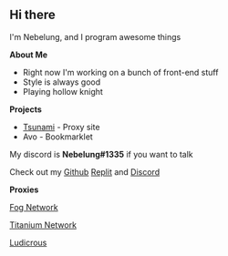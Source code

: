 ## Hi there
I'm Nebelung, and I program awesome things

**About Me**

- Right now I'm working on a bunch of front-end stuff
- Style is always good
- Playing hollow knight

**Projects**

- [Tsunami](https://github.com/FogNetwork/Tsunami) - Proxy site
- Avo - Bookmarklet

My discord is **Nebelung#1335** if you want to talk

Check out my [Github](https://github.com/Nebelung-Dev) [Replit](https://replit.com/@Nebelung) and [Discord](https://discordapp.com/users/887118260963782686)

**Proxies**

[Fog Network](https://github.com/FogNetwork)

[Titanium Network](https://github.com/titaniumnetwork-dev)

[Ludicrous](https://github.com/LudicrousDevelopment)
